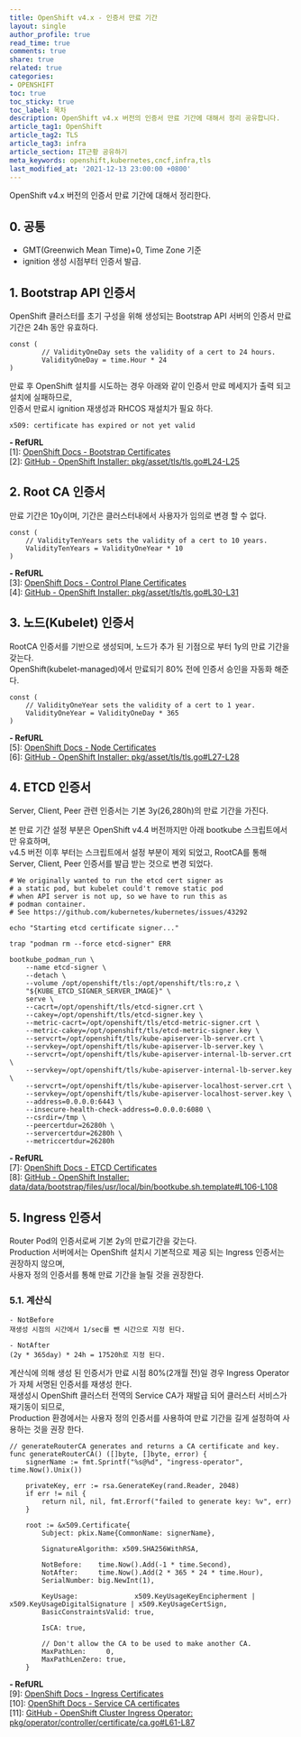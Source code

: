 ```yaml
---
title: OpenShift v4.x - 인증서 만료 기간
layout: single
author_profile: true
read_time: true
comments: true
share: true
related: true
categories:
- OPENSHIFT
toc: true
toc_sticky: true
toc_label: 목차
description: OpenShift v4.x 버전의 인증서 만료 기간에 대해서 정리 공유합니다.
article_tag1: OpenShift
article_tag2: TLS
article_tag3: infra
article_section: IT근황 공유하기
meta_keywords: openshift,kubernetes,cncf,infra,tls
last_modified_at: '2021-12-13 23:00:00 +0800'
---
```

OpenShift v4.x 버전의 인증서 만료 기간에 대해서 정리한다.  

## 0. 공통
- GMT(Greenwich Mean Time)+0, Time Zone 기준
- ignition 생성 시점부터 인증서 발급.

## 1. Bootstrap API 인증서
OpenShift 클러스터를 초기 구성을 위해 생성되는 Bootstrap API 서버의 인증서 만료 기간은 24h 동안 유효하다.

    const (
            // ValidityOneDay sets the validity of a cert to 24 hours.
            ValidityOneDay = time.Hour * 24
    )

만료 후 OpenShift 설치를 시도하는 경우 아래와 같이 인증서 만료 메세지가 출력 되고 설치에 실패하므로,  
인증서 만료시 ignition 재생성과 RHCOS 재설치가 필요 하다.

    x509: certificate has expired or not yet valid

**- RefURL**  
[1]: [OpenShift Docs - Bootstrap Certificates](https://docs.openshift.com/container-platform/4.7/security/certificate_types_descriptions/bootstrap-certificates.html)  
[2]: [GitHub - OpenShift Installer: pkg/asset/tls/tls.go#L24-L25](https://github.com/openshift/installer/blob/release-4.7/pkg/asset/tls/tls.go#L24-L25)

## 2. Root CA 인증서
만료 기간은 10y이며, 기간은 클러스터내에서 사용자가 임의로 변경 할 수 없다.

    const (
        // ValidityTenYears sets the validity of a cert to 10 years.
        ValidityTenYears = ValidityOneYear * 10
    )

**- RefURL**  
[3]: [OpenShift Docs - Control Plane Certificates](https://docs.openshift.com/container-platform/4.7/security/certificate_types_descriptions/control-plane-certificates.html)  
[4]: [GitHub - OpenShift Installer: pkg/asset/tls/tls.go#L30-L31](https://github.com/openshift/installer/blob/release-4.7/pkg/asset/tls/tls.go#L30-L31)

## 3. 노드(Kubelet) 인증서
RootCA 인증서를 기반으로 생성되며, 노드가 추가 된 기점으로 부터 1y의 만료 기간을 갖는다.  
OpenShift(kubelet-managed)에서 만료되기 80% 전에 인증서 승인을 자동화 해준다.

    const (
        // ValidityOneYear sets the validity of a cert to 1 year.
        ValidityOneYear = ValidityOneDay * 365
    )

**- RefURL**  
[5]: [OpenShift Docs - Node Certificates](https://docs.openshift.com/container-platform/4.7/security/certificate_types_descriptions/node-certificates.html)  
[6]: [GitHub - OpenShift Installer: pkg/asset/tls/tls.go#L27-L28](https://github.com/openshift/installer/blob/release-4.7/pkg/asset/tls/tls.go#L27-L28)

## 4. ETCD 인증서
Server, Client, Peer 관련 인증서는 기본 3y(26,280h)의 만료 기간을 가진다.  

본 만료 기간 설정 부분은 OpenShift v4.4 버전까지만 아래 bootkube 스크립트에서만 유효하며,  
v4.5 버전 이후 부터는 스크립트에서 설정 부분이 제외 되었고, RootCA를 통해 Server, Client, Peer 인증서를 발급 받는 것으로 변경 되었다.

    # We originally wanted to run the etcd cert signer as
    # a static pod, but kubelet could't remove static pod
    # when API server is not up, so we have to run this as
    # podman container.
    # See https://github.com/kubernetes/kubernetes/issues/43292
    
    echo "Starting etcd certificate signer..."
    
    trap "podman rm --force etcd-signer" ERR
    
    bootkube_podman_run \
    	--name etcd-signer \
    	--detach \
    	--volume /opt/openshift/tls:/opt/openshift/tls:ro,z \
    	"${KUBE_ETCD_SIGNER_SERVER_IMAGE}" \
    	serve \
    	--cacrt=/opt/openshift/tls/etcd-signer.crt \
    	--cakey=/opt/openshift/tls/etcd-signer.key \
    	--metric-cacrt=/opt/openshift/tls/etcd-metric-signer.crt \
    	--metric-cakey=/opt/openshift/tls/etcd-metric-signer.key \
    	--servcrt=/opt/openshift/tls/kube-apiserver-lb-server.crt \
    	--servkey=/opt/openshift/tls/kube-apiserver-lb-server.key \
    	--servcrt=/opt/openshift/tls/kube-apiserver-internal-lb-server.crt \
    	--servkey=/opt/openshift/tls/kube-apiserver-internal-lb-server.key \
    	--servcrt=/opt/openshift/tls/kube-apiserver-localhost-server.crt \
    	--servkey=/opt/openshift/tls/kube-apiserver-localhost-server.key \
    	--address=0.0.0.0:6443 \
    	--insecure-health-check-address=0.0.0.0:6080 \
    	--csrdir=/tmp \
    	--peercertdur=26280h \
    	--servercertdur=26280h \
    	--metriccertdur=26280h

**- RefURL**  
[7]: [OpenShift Docs - ETCD Certificates](https://docs.openshift.com/container-platform/4.7/security/certificate_types_descriptions/etcd-certificates.html)  
[8]: [GitHub - OpenShift Installer: data/data/bootstrap/files/usr/local/bin/bootkube.sh.template#L106-L108](https://github.com/openshift/installer/blob/release-4.4/data/data/bootstrap/files/usr/local/bin/bootkube.sh.template#L106-L108)

## 5. Ingress 인증서
Router Pod의 인증서로써 기본 2y의 만료기간을 갖는다.  
Production 서버에서는 OpenShift 설치시 기본적으로 제공 되는 Ingress 인증서는 권장하지 않으며,  
사용자 정의 인증서를 통해 만료 기간을 늘릴 것을 권장한다.

### 5.1. 계산식

    - NotBefore
    재생성 시점의 시간에서 1/sec를 뺀 시간으로 지정 된다.
    
    - NotAfter
    (2y * 365day) * 24h = 17520h로 지정 된다.

계산식에 의해 생성 된 인증서가 만료 시점 80%(2개월 전)일 경우 Ingress Operator가 자체 서명된 인증서를 재생성 한다.  
재생성시 OpenShift 클러스터 전역의 Service CA가 재발급 되어 클러스터 서비스가 재기동이 되므로,  
Production 환경에서는 사용자 정의 인증서를 사용하여 만료 기간을 길게 설정하여 사용하는 것을 권장 한다.

    // generateRouterCA generates and returns a CA certificate and key.
    func generateRouterCA() ([]byte, []byte, error) {
    	signerName := fmt.Sprintf("%s@%d", "ingress-operator", time.Now().Unix())
    
    	privateKey, err := rsa.GenerateKey(rand.Reader, 2048)
    	if err != nil {
    		return nil, nil, fmt.Errorf("failed to generate key: %v", err)
    	}
    
    	root := &x509.Certificate{
    		Subject: pkix.Name{CommonName: signerName},
    
    		SignatureAlgorithm: x509.SHA256WithRSA,
    
    		NotBefore:    time.Now().Add(-1 * time.Second),
    		NotAfter:     time.Now().Add(2 * 365 * 24 * time.Hour),
    		SerialNumber: big.NewInt(1),
    
    		KeyUsage:              x509.KeyUsageKeyEncipherment | x509.KeyUsageDigitalSignature | x509.KeyUsageCertSign,
    		BasicConstraintsValid: true,
    
    		IsCA: true,
    
    		// Don't allow the CA to be used to make another CA.
    		MaxPathLen:     0,
    		MaxPathLenZero: true,
    	}

**- RefURL**  
[9]: [OpenShift Docs - Ingress Certificates](https://docs.openshift.com/container-platform/4.7/security/certificate_types_descriptions/ingress-certificates.html)  
[10]: [OpenShift Docs - Service CA certificates](https://docs.openshift.com/container-platform/4.7/security/certificate_types_descriptions/service-ca-certificates.html#services)  
[11]: [GitHub - OpenShift Cluster Ingress Operator: pkg/operator/controller/certificate/ca.go#L61-L87](https://github.com/openshift/cluster-ingress-operator/blob/master/pkg/operator/controller/certificate/ca.go#L61-L87)
